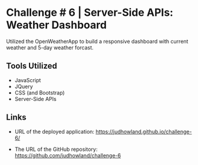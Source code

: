 # Challenge # 6 | Server-Side APIs: Weather Dashboard

Utilized the OpenWeatherApp to build a responsive dashboard with current weather and 5-day weather forcast.

## Tools Utilized

* JavaScript
* JQuery
* CSS (and Bootstrap)
* Server-Side APIs

## Links

* URL of the deployed application: https://judhowland.github.io/challenge-6/

* The URL of the GitHub repository: https://github.com/judhowland/challenge-6